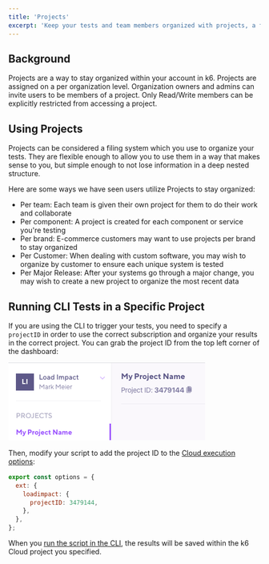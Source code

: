 ```yaml
---
title: 'Projects'
excerpt: 'Keep your tests and team members organized with projects, a filing system built into the k6 web app'
---
```


## Background

Projects are a way to stay organized within your account in k6. Projects are assigned on a per organization level. Organization owners and admins can invite users to be members of a project. Only Read/Write members can be explicitly restricted from accessing a project.

## Using Projects

Projects can be considered a filing system which you use to organize your tests. They are flexible enough to allow you to use them in a way that makes sense to you, but simple enough to not lose information in a deep nested structure.

Here are some ways we have seen users utilize Projects to stay organized:

- Per team: Each team is given their own project for them to do their work and collaborate
- Per component: A project is created for each component or service you're testing
- Per brand: E-commerce customers may want to use projects per brand to stay organized
- Per Customer: When dealing with custom software, you may wish to organize by customer to ensure each unique system is tested
- Per Major Release: After your systems go through a major change, you may wish to create a new project to organize the most recent data

## Running CLI Tests in a Specific Project

If you are using the CLI to trigger your tests, you need to specify a `projectID` in order to use the correct subscription and organize your results in the correct project. You can grab the project ID from the top left corner of the dashboard:

![Test result navigation](images/02-Projects/projectID.png)

Then, modify your script to add the project ID to the [Cloud execution options](/cloud/creating-and-running-a-test/cloud-tests-from-the-cli#cloud-execution-options):

```js
export const options = {
  ext: {
    loadimpact: {
      projectID: 3479144,
    },
  },
};
```

When you [run the script in the CLI](/cloud/creating-and-running-a-test/cloud-tests-from-the-cli), the results will be saved within the k6 Cloud project you specified.
